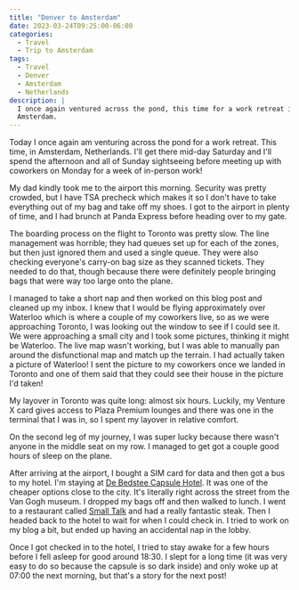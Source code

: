 ```yaml
---
title: "Denver to Amsterdam"
date: 2023-03-24T09:25:00-06:00
categories:
  - Travel
  - Trip to Amsterdam
tags:
  - Travel
  - Denver
  - Amsterdam
  - Netherlands
description: |
  I once again ventured across the pond, this time for a work retreat in
  Amsterdam.
---
```


Today I once again am venturing across the pond for a work retreat. This time,
in Amsterdam, Netherlands. I'll get there mid-day Saturday and I'll spend the
afternoon and all of Sunday sightseeing before meeting up with coworkers on
Monday for a week of in-person work!

My dad kindly took me to the airport this morning. Security was pretty crowded,
but I have TSA precheck which makes it so I don't have to take everything out of
my bag and take off my shoes. I got to the airport in plenty of time, and I had
brunch at Panda Express before heading over to my gate.

The boarding process on the flight to Toronto was pretty slow. The line
management was horrible; they had queues set up for each of the zones, but then
just ignored them and used a single queue. They were also checking everyone's
carry-on bag size as they scanned tickets. They needed to do that, though
because there were definitely people bringing bags that were way too large onto
the plane.

I managed to take a short nap and then worked on this blog post and cleaned up
my inbox. I knew that I would be flying approximately over Waterloo which is
where a couple of my coworkers live, so as we were approaching Toronto, I was
looking out the window to see if I could see it. We were approaching a small
city and I took some pictures, thinking it might be Waterloo. The live map
wasn't working, but I was able to manually pan around the disfunctional map and
match up the terrain. I had actually taken a picture of Waterloo! I sent the
picture to my coworkers once we landed in Toronto and one of them said that they
could see their house in the picture I'd taken!

My layover in Toronto was quite long: almost six hours. Luckily, my Venture X
card gives access to Plaza Premium lounges and there was one in the terminal
that I was in, so I spent my layover in relative comfort.

On the second leg of my journey, I was super lucky because there wasn't anyone
in the middle seat on my row. I managed to get got a couple good hours of sleep
on the plane.

After arriving at the airport, I bought a SIM card for data and then got a bus
to my hotel. I'm staying at [De Bedstee Capsule
Hotel](https://goo.gl/maps/ENFhRYhpvPdXu8nE7). It was one of the cheaper options
close to the city. It's literally right across the street from the Van Gogh
museum. I dropped my bags off and then walked to lunch. I went to a restaurant
called [Small Talk](https://goo.gl/maps/Fk24v8Ek3XQuFwfXA)
and had a really fantastic steak. Then I headed back to the hotel to wait for
when I could check in. I tried to work on my blog a bit, but ended up having an
accidental nap in the lobby.

Once I got checked in to the hotel, I tried to stay awake for a few hours before
I fell asleep for good around 18:30. I slept for a long time (it was very easy
to do so because the capsule is so dark inside) and only woke up at 07:00 the
next morning, but that's a story for the next post!
